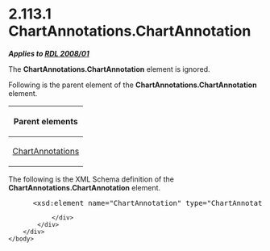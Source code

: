 <html dir="LTR" xmlns:mshelp="http://msdn.microsoft.com/mshelp" xmlns:ddue="http://ddue.schemas.microsoft.com/authoring/2003/5" xmlns:xlink="http://www.w3.org/1999/xlink" xmlns:tool="http://www.microsoft.com/tooltip">
    <head>
        <meta http-equiv="Content-Type" content="text/html; CHARSET=utf-8"></meta>
        <meta name="save" content="history"></meta>
        <title>2.113.1 ChartAnnotations.ChartAnnotation</title>
        <xml>
            <mshelp:toctitle title="2.113.1 ChartAnnotations.ChartAnnotation"></mshelp:toctitle>
            <mshelp:rltitle title="[MS-RDL]: ChartAnnotations.ChartAnnotation"></mshelp:rltitle>
            <mshelp:keyword index="A" term="ae6bda3d-c2a6-415e-aa00-afc0e948f230"></mshelp:keyword>
            <mshelp:attr name="DCSext.ContentType" value="open specification"></mshelp:attr>
            <mshelp:attr name="AssetID" value="ae6bda3d-c2a6-415e-aa00-afc0e948f230"></mshelp:attr>
            <mshelp:attr name="TopicType" value="kbRef"></mshelp:attr>
            <mshelp:attr name="DCSext.Title" value="[MS-RDL]: ChartAnnotations.ChartAnnotation" />
        </xml>
    </head>
    <body>
        <div id="header">
            <h1 class="heading">2.113.1 ChartAnnotations.ChartAnnotation</h1>
        </div>
        <div id="mainSection">
            <div id="mainBody">
                <div id="allHistory" class="saveHistory"></div>
                <div id="sectionSection0" class="section" name="collapseableSection">
                    

<p><b><i>Applies to </i></b><a href="1e855f94-4617-47e4-b89e-0856c6cb420f.html"><b><i>RDL 2008/01</i></b></a></p>

<p>The <b>ChartAnnotations.ChartAnnotation</b> element is
ignored.</p>

<p>Following is the parent element of the <b>ChartAnnotations.ChartAnnotation</b>
element.</p>

<table>
 <thead>
  <tr>
   <th>
   <p>Parent elements</p>
   </th>
  </tr>
 </thead>
 <tr>
  <td>
  <p><a href="03935b53-d5b7-4a3c-9fc5-f084d393d475.html">ChartAnnotations</a></p>
  </td>
 </tr>
</table>

<p>The following is the XML Schema definition of the <b>ChartAnnotations.ChartAnnotation</b>
element.</p>

<dl>
<dd>
<div><pre> &lt;xsd:element name=&quot;ChartAnnotation&quot; type=&quot;ChartAnnotationType&quot; maxOccurs=&quot;unbounded&quot; /&gt;
</pre></div>
</dd></dl>


                </div>
            </div>
        </div>
    </body>
</html>